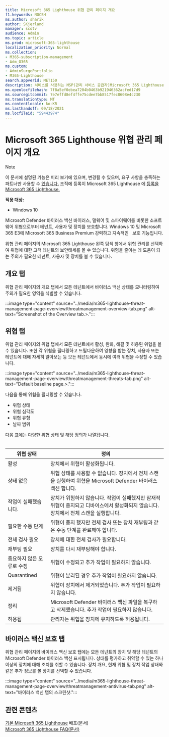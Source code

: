 ```yaml
---
title: Microsoft 365 Lighthouse 위협 관리 페이지 개요
f1.keywords: NOCSH
ms.author: sharik
author: SKjerland
manager: scotv
audience: Admin
ms.topic: article
ms.prod: microsoft-365-lighthouse
localization_priority: Normal
ms.collection:
- M365-subscription-management
- Adm_O365
ms.custom:
- AdminSurgePortfolio
- M365-Lighthouse
search.appverid: MET150
description: 서비스를 사용하는 MSP(관리 서비스 공급자)Microsoft 365 Lighthouse 위협 관리 페이지에 대해 자세히 알아보십시오.
ms.openlocfilehash: 7f8a5ef0ebea7204b0463b921946362acfed17d9
ms.sourcegitcommit: 7e7effd8ef4ffe75cdee7bb8517fec8608e4c230
ms.translationtype: MT
ms.contentlocale: ko-KR
ms.lasthandoff: 09/18/2021
ms.locfileid: "59443974"
---
```

# <a name="microsoft-365-lighthouse-threat-management-page-overview"></a>Microsoft 365 Lighthouse 위협 관리 페이지 개요 

> [!NOTE]
> 이 문서에 설명된 기능은 미리 보기에 있으며, 변경될 수 있으며, 요구 사항을 충족하는 파트너만 사용할 수 [있습니다.](m365-lighthouse-requirements.md) 조직에 등록이 Microsoft 365 Lighthouse 에 [등록을 Microsoft 365 Lighthouse.](m365-lighthouse-sign-up.md)

**적용 대상:**

- Windows 10

Microsoft Defender 바이러스 백신 바이러스, 맬웨어 및 스파이웨어를 비롯한 소프트웨어 위협으로부터 테넌트, 사용자 및 장치를 보호합니다. Windows 10 및 Microsoft &nbsp; 365 E3에 Microsoft 365 Business Premium 강력하고 지속적인 &nbsp; 보호 기능입니다.  
  
위협 관리 페이지의 Microsoft 365 Lighthouse 왼쪽 탐색 창에서 위협 관리를 선택하여 위협에 대한 고객 테넌트의 보안태세를 볼 수 있습니다.  위험을 줄이는 데 도움이 되는 주의가 필요한 테넌트, 사용자 및 장치를 볼 수 있습니다.  
  
## <a name="overview-tab"></a>개요 탭  
  
위협 관리 페이지의 개요 탭에서 모든 테넌트에서 바이러스 백신 상태를 모니터링하여 주의가 필요한 영역을 식별할 수 있습니다.

:::image type="content" source="../media/m365-lighthouse-threat-management-page-overview/threatmanagement-overview-tab.png" alt-text="Screenshot of the Overview tab.>.":::

## <a name="threats-tab"></a>위협 탭

위협 관리 페이지의 위협 탭에서 모든 테넌트에서 활성, 완화, 해결 및 허용된 위협을 볼 수 있습니다. 또한 각 위협을 필터링하고 드릴다운하여 영향을 받는 장치, 사용자 또는 테넌트에 대해 자세히 알아보는 등 모든 테넌트에서 동시에 여러 위협을 수정할 수 있습니다.

:::image type="content" source="../media/m365-lighthouse-threat-management-page-overview/threatmanagement-threats-tab.png" alt-text="Default baseline page.>.":::
  
다음을 통해 위협을 필터링할 수 있습니다.

- 위협 상태
- 위협 심각도
- 위협 유형
- 날짜 범위

다음 표에는 다양한 위협 상태 및 해당 정의가 나열됩니다.<br><br>

| 위협 상태 | 정의 |
|--|--|
| 활성 | 장치에서 위협이 활성화됩니다. |
| 상태 없음 | 위협 상태를 사용할 수 없습니다. 장치에서 전체 스캔을 실행하여 위협을 Microsoft Defender 바이러스 백신 합니다. |
| 작업이 실패했습니다. | 장치가 위험하지 않습니다. 작업이 실패했지만 잠재적 위협이 중지되고 디바이스에서 활성화되지 않습니다. 장치에서 전체 스캔을 실행합니다. |
| 필요한 수동 단계 | 위협이 중지 했지만 전체 검사 또는 장치 재부팅과 같은 수동 단계를 완료해야 합니다. |
| 전체 검사 필요 | 장치에 대한 전체 검사가 필요합니다. |
| 재부팅 필요 | 장치를 다시 재부팅해야 합니다. |
| 중요하지 않은 오류로 수정 | 위협이 수정되고 추가 작업이 필요하지 않습니다. |
| Quarantined | 위협이 분리된 경우 추가 작업이 필요하지 않습니다. |
| 제거됨 | 위협이 장치에서 제거되었습니다. 추가 작업이 필요하지 않습니다. |
| 정리 | Microsoft Defender 바이러스 백신 파일을 복구하고 삭제했습니다. 추가 작업이 필요하지 않습니다. |
| 허용됨 | 관리자는 위협을 장치에 유지하도록 허용됩니다. | 

## <a name="antivirus-protection-tab"></a>바이러스 백신 보호 탭

위협 관리 페이지의 바이러스 백신 보호 탭에는 모든 테넌트의 장치 및 해당 테넌트의 Microsoft Defender 바이러스 백신 표시됩니다. 상태를 평가하고 취약할 수 있는 하나 이상의 장치에 대해 조치를 취할 수 있습니다. 장치 개요, 현재 위협 및 장치 작업 상태와 같은 추가 정보를 볼 장치를 선택할 수 있습니다.

:::image type="content" source="../media/m365-lighthouse-threat-management-page-overview/threatmanagement-antivirus-tab.png" alt-text="바이러스 백신 탭의 스크린샷.":::

## <a name="related-content"></a>관련 콘텐츠

[기본 Microsoft 365 Lighthouse](m365-lighthouse-deploy-baselines.md) 배포(문서)\
[Microsoft 365 Lighthouse FAQ(문서)](m365-lighthouse-faq.yml)
